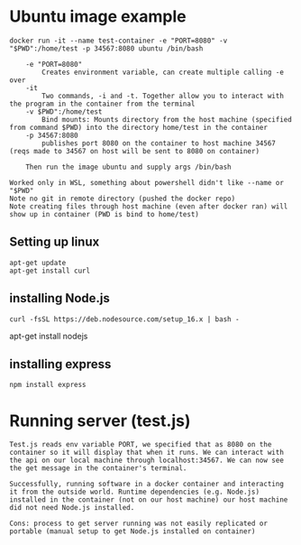 # Ubuntu image example
    docker run -it --name test-container -e "PORT=8080" -v "$PWD":/home/test -p 34567:8080 ubuntu /bin/bash

        -e "PORT=8080"
            Creates environment variable, can create multiple calling -e over
        -it 
            Two commands, -i and -t. Together allow you to interact with the program in the container from the terminal
        -v $PWD":/home/test
            Bind mounts: Mounts directory from the host machine (specified from command $PWD) into the directory home/test in the container
        -p 34567:8080
            publishes port 8080 on the container to host machine 34567 (reqs made to 34567 on host will be sent to 8080 on container)
        
        Then run the image ubuntu and supply args /bin/bash

    Worked only in WSL, something about powershell didn't like --name or "$PWD"
    Note no git in remote directory (pushed the docker repo)
    Note creating files through host machine (even after docker ran) will show up in container (PWD is bind to home/test)

## Setting up linux
    apt-get update
    apt-get install curl

## installing Node.js
    curl -fsSL https://deb.nodesource.com/setup_16.x | bash -
apt-get install nodejs

## installing express
    npm install express


# Running server (test.js)
    Test.js reads env variable PORT, we specified that as 8080 on the container so it will display that when it runs. We can interact with the api on our local machine through localhost:34567. We can now see the get message in the container's terminal.

    Successfully, running software in a docker container and interacting it from the outside world. Runtime dependencies (e.g. Node.js) installed in the container (not on our host machine) our host machine did not need Node.js installed.
    
    Cons: process to get server running was not easily replicated or portable (manual setup to get Node.js installed on container)